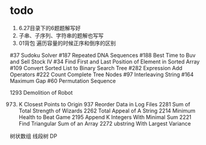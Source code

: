 # todo

1. 6.27目录下的6题题解写好
2. 子串、子序列、字符串的题解也写写
4. 01背包 遍历容量的时候正序和倒序的区别

#37 Sudoku Solver
#187 Repeated DNA Sequences
#188 Best Time to Buv and Sell Stock IV
#34 Find First and Last Position of Element in Sorted Array
#109 Convert Sorted List to Binary Search Tree
#282 Expression Add Operators
#222 Count Complete Tree Nodes
#97 Interleaving String
#164 Maximum Gap
#60 Permutation Sequence

1293 Demolition of Robot

973. K Closest Points to Origin
     937 Reorder Data in Log Files
     2281 Sum of Total Strength of Wizards
     2262 Total Appeal of A String
     2214 Minimum Health to Beat Game
     2195 Append K Integers With Minimal Sum
     2221 Find Triangular Sum of an Array
     2272 ubstring With Largest Variance

树状数组
线段树
DP
